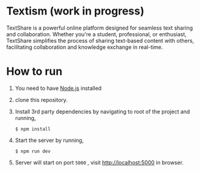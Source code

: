 # Textism (work in progress)

TextShare is a powerful online platform designed for seamless text sharing and collaboration. Whether you're a student, professional, or enthusiast, TextShare simplifies the process of sharing text-based content with others, facilitating collaboration and knowledge exchange in real-time.

# How to run

1. You need to have [Node.js](https://nodejs.org/en/download/current) installed

2. clone this repository.

3. Install 3rd party dependencies by navigating to root of the project and running,

   ```shell
   $ npm install
   ```

4. Start the server by running,
   ```shell
   $ npm run dev
   ```
5. Server will start on port `5000` , visit [http://localhost:5000](http://localhost:5000) in browser.
